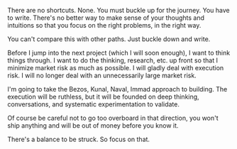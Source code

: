 There are no shortcuts. None. You must buckle up for the journey. You have to write. There's no better way to make sense of your thoughts and intuitions so that you focus on the right problems, in the right way.

You can't compare this with other paths. Just buckle down and write.

Before I jump into the next project (which I will soon enough), I want to think things through. I want to do the thinking, research, etc. up front so that I minimize market risk as much as possible. I will gladly deal with execution risk. I will no longer deal with an unnecessarily large market risk.

I'm going to take the Bezos, Kunal, Naval, Immad approach to building. The execution will be ruthless, but it will be founded on deep thinking, conversations, and systematic experimentation to validate.

Of course be careful not to go too overboard in that direction, you won't ship anything and will be out of money before you know it.

There's a balance to be struck. So focus on that.





